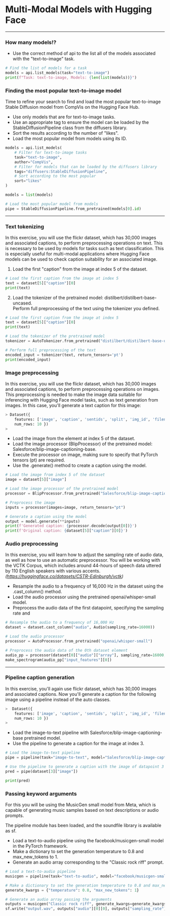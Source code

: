 # Multi-Modal Models with Hugging Face
---
### How many models!?
* Use the correct method of api to the list all of the models associated with the "text-to-image" task.
```python
# Find the list of models for a task
models = api.list_models(task="text-to-image")
print(f"Task: text-to-image, Models: {len(list(models))}")
```
### Finding the most popular text-to-image model
Time to refine your search to find and load the most popular text-to-image Stable Diffusion model from CompVis on the Hugging Face Hub.  
* Use only models that are for text-to-image tasks.
* Use an appropriate tag to ensure the model can be loaded by the StableDiffusionPipeline class from the diffusers library.
* Sort the results according to the number of "likes".
* Load the most popular model from models using its ID.
```python
models = api.list_models(
    # Filter for text-to-image tasks
    task="text-to-image",
    author="CompVis",
    # Filter for models that can be loaded by the diffusers library
    tags="diffusers:StableDiffusionPipeline",
    # Sort according to the most popular
    sort="likes"
)

models = list(models)

# Load the most popular model from models
pipe = StableDiffusionPipeline.from_pretrained(models[0].id)
```
---
### Text tokenizing
In this exercise, you will use the flickr dataset, which has 30,000 images and associated captions, to perform preprocessing operations on text. This is necessary to be used by models for tasks such as text classification. This is especially useful for multi-modal applications where Hugging Face models can be used to check caption suitability for an associated image.
1. Load the first "caption" from the image at index 5 of the dataset.
```python
# Load the first caption from the image at index 5
text = dataset[5]["caption"][0]
print(text)
```
2. Load the tokenizer of the pretrained model: distilbert/distilbert-base-uncased.  
Perform full preprocessing of the text using the tokenizer you defined.
```python
# Load the first caption from the image at index 5
text = dataset[5]["caption"][0]
print(text)

# Load the tokenizer of the pretrained model
tokenizer = AutoTokenizer.from_pretrained("distilbert/distilbert-base-uncased")

# Perform full preprocessing of the text
encoded_input = tokenizer(text, return_tensors='pt')
print(encoded_input)
```
### Image preprocessing
In this exercise, you will use the flickr dataset, which has 30,000 images and associated captions, to perform preprocessing operations on images. This preprocessing is needed to make the image data suitable for inferencing with Hugging Face model tasks, such as text generation from images. In this case, you'll generate a text caption for this image:
```python
> Dataset({
    features: ['image', 'caption', 'sentids', 'split', 'img_id', 'filename'],
    num_rows: 10 })
>
```
* Load the image from the element at index 5 of the dataset.
* Load the image processor (BlipProcessor) of the pretrained model: Salesforce/blip-image-captioning-base.
* Execute the processor on image, making sure to specify that PyTorch tensors (pt) are required.
* Use the .generate() method to create a caption using the model.
```python
# Load the image from index 5 of the dataset
image = dataset[5]["image"]

# Load the image processor of the pretrained model
processor = BlipProcessor.from_pretrained("Salesforce/blip-image-captioning-base")

# Preprocess the image
inputs = processor(images=image, return_tensors="pt")

# Generate a caption using the model
output = model.generate(**inputs)
print(f'Generated caption: {processor.decode(output[0])}')
print(f'Original caption: {dataset[5]["caption"][0]}')
```
### Audio preprocessing
In this exercise, you will learn how to adjust the sampling rate of audio data, as well as how to use an automatic preprocessor. You will be working with the VCTK Corpus, which includes around 44-hours of speech data uttered by 110 English speakers with various accents.   
*(https://huggingface.co/datasets/CSTR-Edinburgh/vctk)*  
* Resample the audio to a frequency of 16,000 Hz in the dataset using the .cast_column() method.
* Load the audio processor using the pretrained openai/whisper-small model.
* Preprocess the audio data of the first datapoint, specifying the sampling rate and
```python
# Resample the audio to a frequency of 16,000 Hz
dataset = dataset.cast_column("audio", Audio(sampling_rate=16000))

# Load the audio processor
processor = AutoProcessor.from_pretrained("openai/whisper-small")

# Preprocess the audio data of the 0th dataset element
audio_pp = processor(dataset[0]["audio"]["array"], sampling_rate=16000, padding=True, return_tensors="pt")
make_spectrogram(audio_pp["input_features"][0])
```
--- 
### Pipeline caption generation
In this exercise, you'll again use flickr dataset, which has 30,000 images and associated captions. Now you'll generate a caption for the following image using a pipeline instead of the auto classes.
```python
>  Dataset({
    features: ['image', 'caption', 'sentids', 'split', 'img_id', 'filename'],
    num_rows: 10 })
>
```
* Load the image-to-text pipeline with Salesforce/blip-image-captioning-base pretrained model.
* Use the pipeline to generate a caption for the image at index 3.
```python
# Load the image-to-text pipeline
pipe = pipeline(task="image-to-text", model="Salesforce/blip-image-captioning-base")

# Use the pipeline to generate a caption with the image of datapoint 3
pred = pipe(dataset[3]["image"])

print(pred)
```
### Passing keyword arguments
For this you will be using the MusicGen small model from Meta, which is capable of generating music samples based on text descriptions or audio prompts.
   
The pipeline module has been loaded, and the soundfile library is available as sf.

* Load a text-to-audio pipeline using the facebook/musicgen-small model in the PyTorch framework.
* Make a dictionary to set the generation temperature to 0.8 and max_new_tokens to 1.
* Generate an audio array corresponding to the "Classic rock riff" prompt.
```python
# Load a text-to-audio pipeline
musicgen = pipeline(task="text-to-audio", model="facebook/musicgen-small", framework="pt")

# Make a dictionary to set the generation temperature to 0.8 and max_new_tokens to 1
generate_kwargs = {"temperature": 0.8, "max_new_tokens": 1}

# Generate an audio array passing the arguments
outputs = musicgen("Classic rock riff", generate_kwargs=generate_kwargs)
sf.write("output.wav", outputs["audio"][0][0], outputs["sampling_rate"])
```
